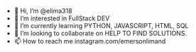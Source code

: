 - 👋 Hi, I’m @elima318
- 👀 I’m interested in FullStack DEV
- 🌱 I’m currently learning PYTHON, JAVASCRIPT, HTML, SQL
- 💞️ I’m looking to collaborate on HELP TO FIND SOLUTIONS.
- 📫 How to reach me instagram.com/emersonlimand

<!---
elima318/elima318 is a ✨ special ✨ repository because its `README.md` (this file) appears on your GitHub profile.
You can click the Preview link to take a look at your changes.
--->
